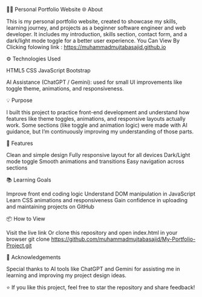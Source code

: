 🧑‍💻 Personal Portfolio Website
🌐 About

This is my personal portfolio website, created to showcase my skills, learning journey, and projects as a beginner software engineer and web developer.
It includes my introduction, skills section, contact form, and a dark/light mode toggle for a better user experience. You Can View By Clicking folowing link : https://muhammadmujtabasajid.github.io

⚙️ Technologies Used

HTML5
CSS
JavaScript
Bootstrap

AI Assistance (ChatGPT / Gemini): used for small UI improvements like toggle theme, animations, and responsiveness.

💡 Purpose

I built this project to practice front-end development and understand how features like theme toggles, animations, and responsive layouts actually work.
Some sections (like toggle and animation logic) were made with AI guidance, but I’m continuously improving my understanding of those parts.

🚀 Features

Clean and simple design
Fully responsive layout for all devices
Dark/Light mode toggle
Smooth animations and transitions
Easy navigation across sections

📚 Learning Goals

Improve front end coding logic
Understand DOM manipulation in JavaScript
Learn CSS animations and responsiveness
Gain confidence in uploading and maintaining projects on GitHub

📦 How to View

Visit the live link 
Or clone this repository and open index.html in your browser
git clone https://github.com/muhammadmujtabasajid/My-Portfolio-Project.git

🤝 Acknowledgements

Special thanks to AI tools like ChatGPT and Gemini for assisting me in learning and improving my project design ideas.

⭐ If you like this project, feel free to star the repository and share feedback!
